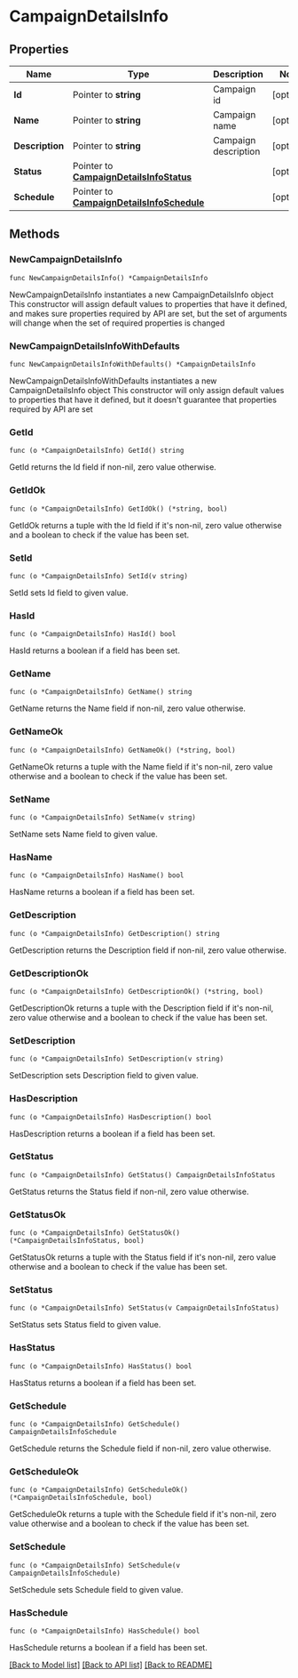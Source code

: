 # CampaignDetailsInfo

## Properties

Name | Type | Description | Notes
------------ | ------------- | ------------- | -------------
**Id** | Pointer to **string** | Campaign id | [optional] 
**Name** | Pointer to **string** | Campaign name | [optional] 
**Description** | Pointer to **string** | Campaign description | [optional] 
**Status** | Pointer to [**CampaignDetailsInfoStatus**](CampaignDetailsInfoStatus.md) |  | [optional] 
**Schedule** | Pointer to [**CampaignDetailsInfoSchedule**](CampaignDetailsInfoSchedule.md) |  | [optional] 

## Methods

### NewCampaignDetailsInfo

`func NewCampaignDetailsInfo() *CampaignDetailsInfo`

NewCampaignDetailsInfo instantiates a new CampaignDetailsInfo object
This constructor will assign default values to properties that have it defined,
and makes sure properties required by API are set, but the set of arguments
will change when the set of required properties is changed

### NewCampaignDetailsInfoWithDefaults

`func NewCampaignDetailsInfoWithDefaults() *CampaignDetailsInfo`

NewCampaignDetailsInfoWithDefaults instantiates a new CampaignDetailsInfo object
This constructor will only assign default values to properties that have it defined,
but it doesn't guarantee that properties required by API are set

### GetId

`func (o *CampaignDetailsInfo) GetId() string`

GetId returns the Id field if non-nil, zero value otherwise.

### GetIdOk

`func (o *CampaignDetailsInfo) GetIdOk() (*string, bool)`

GetIdOk returns a tuple with the Id field if it's non-nil, zero value otherwise
and a boolean to check if the value has been set.

### SetId

`func (o *CampaignDetailsInfo) SetId(v string)`

SetId sets Id field to given value.

### HasId

`func (o *CampaignDetailsInfo) HasId() bool`

HasId returns a boolean if a field has been set.

### GetName

`func (o *CampaignDetailsInfo) GetName() string`

GetName returns the Name field if non-nil, zero value otherwise.

### GetNameOk

`func (o *CampaignDetailsInfo) GetNameOk() (*string, bool)`

GetNameOk returns a tuple with the Name field if it's non-nil, zero value otherwise
and a boolean to check if the value has been set.

### SetName

`func (o *CampaignDetailsInfo) SetName(v string)`

SetName sets Name field to given value.

### HasName

`func (o *CampaignDetailsInfo) HasName() bool`

HasName returns a boolean if a field has been set.

### GetDescription

`func (o *CampaignDetailsInfo) GetDescription() string`

GetDescription returns the Description field if non-nil, zero value otherwise.

### GetDescriptionOk

`func (o *CampaignDetailsInfo) GetDescriptionOk() (*string, bool)`

GetDescriptionOk returns a tuple with the Description field if it's non-nil, zero value otherwise
and a boolean to check if the value has been set.

### SetDescription

`func (o *CampaignDetailsInfo) SetDescription(v string)`

SetDescription sets Description field to given value.

### HasDescription

`func (o *CampaignDetailsInfo) HasDescription() bool`

HasDescription returns a boolean if a field has been set.

### GetStatus

`func (o *CampaignDetailsInfo) GetStatus() CampaignDetailsInfoStatus`

GetStatus returns the Status field if non-nil, zero value otherwise.

### GetStatusOk

`func (o *CampaignDetailsInfo) GetStatusOk() (*CampaignDetailsInfoStatus, bool)`

GetStatusOk returns a tuple with the Status field if it's non-nil, zero value otherwise
and a boolean to check if the value has been set.

### SetStatus

`func (o *CampaignDetailsInfo) SetStatus(v CampaignDetailsInfoStatus)`

SetStatus sets Status field to given value.

### HasStatus

`func (o *CampaignDetailsInfo) HasStatus() bool`

HasStatus returns a boolean if a field has been set.

### GetSchedule

`func (o *CampaignDetailsInfo) GetSchedule() CampaignDetailsInfoSchedule`

GetSchedule returns the Schedule field if non-nil, zero value otherwise.

### GetScheduleOk

`func (o *CampaignDetailsInfo) GetScheduleOk() (*CampaignDetailsInfoSchedule, bool)`

GetScheduleOk returns a tuple with the Schedule field if it's non-nil, zero value otherwise
and a boolean to check if the value has been set.

### SetSchedule

`func (o *CampaignDetailsInfo) SetSchedule(v CampaignDetailsInfoSchedule)`

SetSchedule sets Schedule field to given value.

### HasSchedule

`func (o *CampaignDetailsInfo) HasSchedule() bool`

HasSchedule returns a boolean if a field has been set.


[[Back to Model list]](../README.md#documentation-for-models) [[Back to API list]](../README.md#documentation-for-api-endpoints) [[Back to README]](../README.md)


